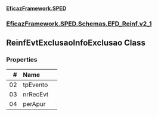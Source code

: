 #### [EficazFramework.SPED](EficazFrameworkSPED.md 'EficazFramework SPED')
### [EficazFramework.SPED.Schemas.EFD_Reinf.v2_1](EficazFramework.SPED.Schemas.EFD_Reinf.v2_1.md 'EficazFramework.SPED.Schemas.EFD_Reinf.v2_1')

## ReinfEvtExclusaoInfoExclusao Class
### Properties

| # | Name | |
| ---: | :--- | :--- |
| 02 | tpEvento |  |
| 03 | nrRecEvt |  |
| 04 | perApur |  |
